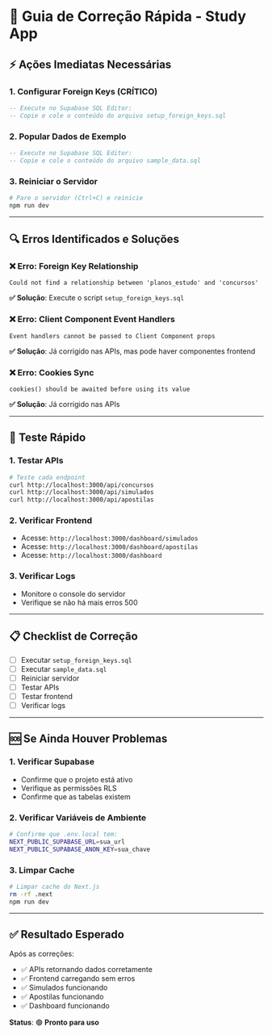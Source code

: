 # 🚨 Guia de Correção Rápida - Study App

## ⚡ **Ações Imediatas Necessárias**

### 1. **Configurar Foreign Keys (CRÍTICO)**

```sql
-- Execute no Supabase SQL Editor:
-- Copie e cole o conteúdo do arquivo setup_foreign_keys.sql
```

### 2. **Popular Dados de Exemplo**

```sql
-- Execute no Supabase SQL Editor:
-- Copie e cole o conteúdo do arquivo sample_data.sql
```

### 3. **Reiniciar o Servidor**

```bash
# Pare o servidor (Ctrl+C) e reinicie
npm run dev
```

---

## 🔍 **Erros Identificados e Soluções**

### ❌ **Erro: Foreign Key Relationship**

```
Could not find a relationship between 'planos_estudo' and 'concursos'
```

**✅ Solução**: Execute o script `setup_foreign_keys.sql`

### ❌ **Erro: Client Component Event Handlers**

```
Event handlers cannot be passed to Client Component props
```

**✅ Solução**: Já corrigido nas APIs, mas pode haver componentes frontend

### ❌ **Erro: Cookies Sync**

```
cookies() should be awaited before using its value
```

**✅ Solução**: Já corrigido nas APIs

---

## 🧪 **Teste Rápido**

### 1. **Testar APIs**

```bash
# Teste cada endpoint
curl http://localhost:3000/api/concursos
curl http://localhost:3000/api/simulados
curl http://localhost:3000/api/apostilas
```

### 2. **Verificar Frontend**

- Acesse: `http://localhost:3000/dashboard/simulados`
- Acesse: `http://localhost:3000/dashboard/apostilas`
- Acesse: `http://localhost:3000/dashboard`

### 3. **Verificar Logs**

- Monitore o console do servidor
- Verifique se não há mais erros 500

---

## 📋 **Checklist de Correção**

- [ ] Executar `setup_foreign_keys.sql`
- [ ] Executar `sample_data.sql`
- [ ] Reiniciar servidor
- [ ] Testar APIs
- [ ] Testar frontend
- [ ] Verificar logs

---

## 🆘 **Se Ainda Houver Problemas**

### 1. **Verificar Supabase**

- Confirme que o projeto está ativo
- Verifique as permissões RLS
- Confirme que as tabelas existem

### 2. **Verificar Variáveis de Ambiente**

```bash
# Confirme que .env.local tem:
NEXT_PUBLIC_SUPABASE_URL=sua_url
NEXT_PUBLIC_SUPABASE_ANON_KEY=sua_chave
```

### 3. **Limpar Cache**

```bash
# Limpar cache do Next.js
rm -rf .next
npm run dev
```

---

## ✅ **Resultado Esperado**

Após as correções:

- ✅ APIs retornando dados corretamente
- ✅ Frontend carregando sem erros
- ✅ Simulados funcionando
- ✅ Apostilas funcionando
- ✅ Dashboard funcionando

**Status**: 🟢 **Pronto para uso**
